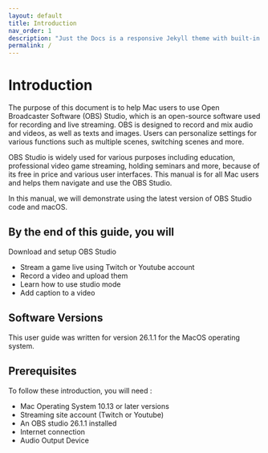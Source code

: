 ```yaml
---
layout: default
title: Introduction
nav_order: 1
description: "Just the Docs is a responsive Jekyll theme with built-in search that is easily customizable and hosted on GitHub Pages."
permalink: /
---
```


# Introduction #

The purpose of this document is to help Mac users to use Open Broadcaster Software (OBS) Studio, which is an open-source software used for recording and live streaming. OBS is designed to record and mix audio and videos, as well as texts and images. Users can  personalize settings for various functions such as multiple scenes, switching scenes and more. 

OBS Studio is widely used for various purposes including  education, professional video game streaming, holding seminars and more, because of its free in price and various user interfaces. This manual is for all Mac users and helps them navigate and use the OBS Studio. 

In this manual, we will demonstrate using the latest version of OBS Studio code and macOS.

## By the end of this guide, you will ##

Download and setup OBS Studio

* Stream a game live using Twitch or Youtube account
* Record a video and upload them
* Learn how to use studio mode 
* Add caption to a video

## Software Versions ##

This user guide was written for version 26.1.1 for the MacOS operating system.

## Prerequisites ##

To follow these introduction, you will need :

* Mac Operating System 10.13 or later versions
* Streaming site account (Twitch or Youtube)
* An OBS studio 26.1.1 installed
* Internet connection
* Audio Output Device

